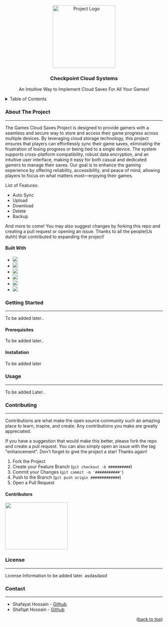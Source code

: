 <!--PROJECT LOGO -->

<br />
<div align = "center">
<p align="center">
 <img src ="https://i.imgur.com/mxrDruJ.png" alt="Project Logo" width ="200">
</p>

<h3 align="center">Checkpoint Cloud Systems</h3>

<p align="center">
An Intuitive Way to Implement Cloud Saves For All Your Games!
</p>
</div>

<!-- TABLE OF CONTENTS -->

<details>
  <summary>Table of Contents</summary>
  <ol>
    <li>
      <a href="#about-the-project">About The Project</a>
      <ul>
        <li><a href="#built-with">Built With</a></li>
      </ul>
    </li>
    <li>
      <a href="#getting-started">Getting Started</a>
      <ul>
        <li><a href="#prerequisites">Prerequisites</a></li>
        <li><a href="#installation">Installation</a></li>
      </ul>
    </li>
    <li><a href="#usage">Usage</a></li>
    <li><a href="#contributing">Contributing</a></li>
    <li><a href="#license">License</a></li>
    <li><a href="#contact">Contact</a></li>
  </ol>
</details>
  </ol>
</details>
<!-- ABOUT THE PROJECT -->

<h3 align="left">About The Project</h3>

---

The Games Cloud Saves Project is designed to provide gamers with a seamless and secure way to store and access their game progress across multiple devices. By leveraging cloud storage technology, this project ensures that players can effortlessly sync their game saves, eliminating the frustration of losing progress or being tied to a single device. The system supports cross-platform compatibility, robust data encryption, and an intuitive user interface, making it easy for both casual and dedicated gamers to manage their saves. Our goal is to enhance the gaming experience by offering reliability, accessibility, and peace of mind, allowing players to focus on what matters most—enjoying their games.

<p align="left">
List of Features:
</p>
<ul>
<li><a>Auto Sync</a></li>
<li><a>Upload</a></li>
<li><a>Download</a></li>
<li><a>Delete</a></li>
<li><a>Backup</a></li>
</ul>
And more to come!
You may also suggest changes by forking this repo and creating a pull request or opening an issue.
Thanks to all the people(Us duhh) that contributed to expanding the project!
<h4 align="left">Built With</h4>
<ul>
<li><a href="https://react.dev"><img src ="https://img.shields.io/badge/React_Native-20232A?style=for-the-badge&logo=react&logoColor=61DAFB"></a></li>
<li><a href="https://www.javascript.com"><img src ="https://img.shields.io/badge/JavaScript-323330?style=for-the-badge&logo=javascript&logoColor=F7DF1E"></a></li>
<li><a href="https://www.typescriptlang.org"><img src="https://img.shields.io/badge/TypeScript-007ACC?style=for-the-badge&logo=typescript&logoColor=white"></a></li>
<li><a href="https://www.electronjs.org"><img src="https://img.shields.io/badge/Electron-2B2E3A?style=for-the-badge&logo=electron&logoColor=9FEAF9"></a></li>
<li><a href="https://ui.shadcn.com"><img src="https://img.shields.io/badge/shadcn%2Fui-000000?style=for-the-badge&logo=shadcnui&logoColor=white"></a></li>
<li><a href="https://tailwindcss.com"><img src="https://img.shields.io/badge/Tailwind_CSS-38B2AC?style=for-the-badge&logo=tailwind-css&logoColor=white"></a></li>
</ul>

<!-- GETTING STARTED -->

<h3 align="left">Getting Started</h3>

---

To be added later..

<h4 align="left">Prerequisites</h4>

To be added later..

<h4 align="left">Installation</h4>

To be added later

<!-- USAGE EXAMPLES -->

<h3 align="left">Usage</h3>

---

To be added Later..

<!-- CONTRIBUTING -->

<h3 align="left">Contributing</h3>

---

Contributions are what make the open source community such an amazing place to learn, inspire, and create. Any contributions you make are greatly appreciated.

If you have a suggestion that would make this better, please fork the repo and create a pull request. You can also simply open an issue with the tag "enhancement".
Don't forget to give the project a star! Thanks again!

1. Fork the Project
2. Create your Feature Branch (`git checkout -b ##########`)
3. Commit your Changes (`git commit -m '###########'`)
4. Push to the Branch (`git push origin #############`)
5. Open a Pull Request

<h4 align="left">Contributors</h4>

<a href="https://github.com/Shafayat1777/check-point/graphs/contributors">
    <img src ="https://i.imgur.com/4375JjA.png" width ="200" height="150"></a>

<!-- LICENSE -->

<h3 align="left">License</h3>

---

License Information to be added later. asdasdasd

<!-- CONTACT -->
<h3 align="left">Contact</h3>

---

<ul>
<li>Shafayat Hossain - <a href="https://github.com/Shafayat1777">Github</a></li>
<li>Shafqat Hossain - <a href="https://github.com/ShafqatHossain">Github</a></li>

</ul>

<p align="right">(<a href="#about-the-project">back to top</a>)</p>
